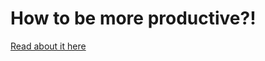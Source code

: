 How to be more productive?!
===========================
[Read about it here](http://productiveblog.tumblr.com/)
